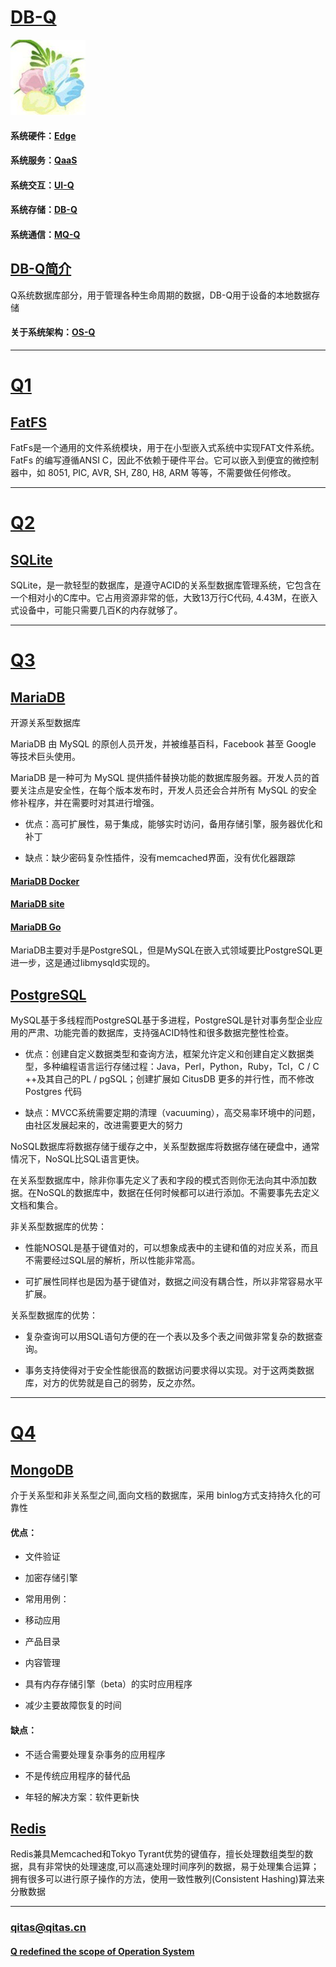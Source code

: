 ﻿# [DB-Q](https://github.com/OS-Q/DB-Q) 

[![sites](OS-Q/OS-Q.png)](http://www.os-q.com)

#### 系统硬件：[Edge](https://github.com/OS-Q/Edge-Q)
#### 系统服务：[QaaS](https://github.com/OS-Q/QaaS)
#### 系统交互：[UI-Q](https://github.com/OS-Q/UI-Q)
#### 系统存储：[DB-Q](https://github.com/OS-Q/DB-Q)
#### 系统通信：[MQ-Q](https://github.com/OS-Q/MQ-Q)

## [DB-Q简介](https://github.com/OS-Q/DB-Q/wiki)

Q系统数据库部分，用于管理各种生命周期的数据，DB-Q用于设备的本地数据存储

#### 关于系统架构：[OS-Q](https://github.com/OS-Q/OS-Q)

---

# [Q1](https://github.com/OS-Q/Q1) 

## [FatFS](https://www.sqlite.org/)  

FatFs是一个通用的文件系统模块，用于在小型嵌入式系统中实现FAT文件系统。 FatFs 的编写遵循ANSI C，因此不依赖于硬件平台。它可以嵌入到便宜的微控制器中，如 8051, PIC, AVR, SH, Z80, H8, ARM 等等，不需要做任何修改。


---

# [Q2](https://github.com/OS-Q/Q2) 

## [SQLite](https://www.sqlite.org/)  

SQLite，是一款轻型的数据库，是遵守ACID的关系型数据库管理系统，它包含在一个相对小的C库中。它占用资源非常的低，大致13万行C代码, 4.43M，在嵌入式设备中，可能只需要几百K的内存就够了。

---

# [Q3](https://github.com/OS-Q/Q3) 

## [MariaDB](https://github.com/MariaDB)  

开源关系型数据库 

MariaDB 由 MySQL 的原创人员开发，并被维基百科，Facebook 甚至 Google 等技术巨头使用。 

MariaDB 是一种可为 MySQL 提供插件替换功能的数据库服务器。开发人员的首要关注点是安全性，在每个版本发布时，开发人员还会合并所有 MySQL 的安全修补程序，并在需要时对其进行增强。

- 优点：高可扩展性，易于集成，能够实时访问，备用存储引擎，服务器优化和补丁

- 缺点：缺少密码复杂性插件，没有memcached界面，没有优化器跟踪



#### [MariaDB Docker](https://github.com/docker-library/mariadb) 
#### [MariaDB site](https://mariadb.org/) 
#### [MariaDB Go](https://github.com/go-sql-driver/mysql.git) 

MariaDB主要对手是PostgreSQL，但是MySQL在嵌入式领域要比PostgreSQL更进一步，这是通过libmysqld实现的。

## [PostgreSQL](https://www.postgresql.org/)  


MySQL基于多线程而PostgreSQL基于多进程，PostgreSQL是针对事务型企业应用的严肃、功能完善的数据库，支持强ACID特性和很多数据完整性检查。


- 优点：创建自定义数据类型和查询方法，框架允许定义和创建自定义数据类型，多种编程语言运行存储过程：Java，Perl，Python，Ruby，Tcl，C / C ++及其自己的PL / pgSQL；创建扩展如 CitusDB 更多的并行性，而不修改 Postgres 代码

 
- 缺点：MVCC系统需要定期的清理（vacuuming），高交易率环境中的问题，由社区发展起来的，改进需要更大的努力


NoSQL数据库将数据存储于缓存之中，关系型数据库将数据存储在硬盘中，通常情况下，NoSQL比SQL语言更快。

在关系型数据库中，除非你事先定义了表和字段的模式否则你无法向其中添加数据。在NoSQL的数据库中，数据在任何时候都可以进行添加。不需要事先去定义文档和集合。


非关系型数据库的优势：

- 性能NOSQL是基于键值对的，可以想象成表中的主键和值的对应关系，而且不需要经过SQL层的解析，所以性能非常高。

- 可扩展性同样也是因为基于键值对，数据之间没有耦合性，所以非常容易水平扩展。

关系型数据库的优势：

- 复杂查询可以用SQL语句方便的在一个表以及多个表之间做非常复杂的数据查询。

- 事务支持使得对于安全性能很高的数据访问要求得以实现。对于这两类数据库，对方的优势就是自己的弱势，反之亦然。


---

# [Q4](https://github.com/OS-Q/Q4) 

## [MongoDB](https://github.com/mongodb)  

介于关系型和非关系型之间,面向文档的数据库，采用 binlog方式支持持久化的可靠性 

#### 优点：

* 文件验证

* 加密存储引擎

* 常用用例：

* 移动应用

* 产品目录

* 内容管理

* 具有内存存储引擎（beta）的实时应用程序

* 减少主要故障恢复的时间

#### 缺点：

* 不适合需要处理复杂事务的应用程序

* 不是传统应用程序的替代品

* 年轻的解决方案：软件更新快


## [Redis](https://github.com/antirez/redis)   

Redis兼具Memcached和Tokyo Tyrant优势的键值存，擅长处理数组类型的数据，具有非常快的处理速度,可以高速处理时间序列的数据，易于处理集合运算；拥有很多可以进行原子操作的方法，使用一致性散列(Consistent Hashing)算法来分散数据


---

###  qitas@qitas.cn
####  [Q redefined the scope of Operation System](http://www.OS-Q.com)

